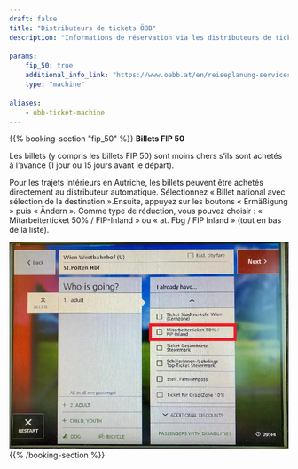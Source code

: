 ```yaml
---
draft: false
title: "Distributeurs de tickets ÖBB"
description: "Informations de réservation via les distributeurs de tickets ÖBB."

params:
    fip_50: true
    additional_info_link: "https://www.oebb.at/en/reiseplanung-services/am-bahnhof/ticketautomat"
    type: "machine"

aliases:
    - obb-ticket-machine
---
```


{{% booking-section "fip_50" %}}
**Billets FIP 50**

Les billets (y compris les billets FIP 50) sont moins chers s’ils sont achetés à l’avance (1 jour ou 15 jours avant le départ).

Pour les trajets intérieurs en Autriche, les billets peuvent être achetés directement au distributeur automatique. Sélectionnez « Billet national avec sélection de la destination ».Ensuite, appuyez sur les boutons « Ermäßigung » puis « Ändern ». Comme type de réduction, vous pouvez choisir : « Mitarbeiterticket 50% / FIP-Inland » ou « at. Fbg / FIP Inland » (tout en bas de la liste).

![Billets FIP 50 aux distributeurs automatiques ÖBB](oebb_ticket_machine_fip_50.en.webp)
{{% /booking-section %}}
